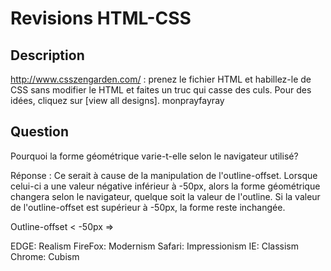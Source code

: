 # Revisions HTML-CSS

## Description
http://www.csszengarden.com/ : prenez le fichier HTML et habillez-le de CSS sans modifier le HTML et faites un truc qui casse des culs. Pour des idées, cliquez sur [view all designs]. monprayfayray

## Question
Pourquoi la forme géométrique varie-t-elle selon le navigateur utilisé?

Réponse :
Ce serait à cause de la manipulation de l'outline-offset.
Lorsque celui-ci a une valeur négative inférieur à -50px, alors la forme géométrique changera selon le navigateur, quelque soit la valeur de l'outline.
Si la valeur de l'outline-offset est supérieur à -50px, la forme reste inchangée.

Outline-offset < -50px =>

EDGE: Realism
FireFox: Modernism
Safari: Impressionism
IE: Classism
Chrome: Cubism
